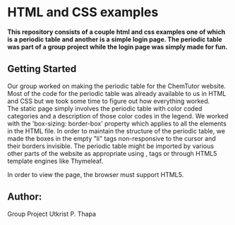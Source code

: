 # HTML and CSS examples 

**This repository consists of a couple html and css examples one of which is a periodic table and another is a simple login page. The periodic table was part of a group project while the login page was simply made for fun.**

## Getting Started 

Our group worked on making the periodic table for the ChemTutor website. Most of the code for the periodic table was already available to us in HTML and CSS but we took some time to figure out how everything worked.  
The static page simply involves the periodic table with color coded categories and a description of those color codes in the legend. We worked with the 'box-sizing: border-box' property which applies to all the elements in the HTML file. In order to maintain the structure of the periodic table, we made the boxes in the empty "li" tags non-responsive to the cursor and their borders invisible. 
The periodic table might be imported by various other parts of the website as appropriate using <frameset>, <frame> tags or through HTML5 template engines like Thymeleaf. 

In order to view the page, the browser must support HTML5. 

## Author: 

Group Project
Utkrist P. Thapa 
